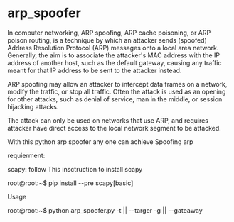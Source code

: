 # arp_spoofer

In computer networking, ARP spoofing, ARP cache poisoning, or ARP poison routing, is a technique by which an attacker sends (spoofed) Address Resolution Protocol (ARP) messages onto a local area network. Generally, the aim is to associate the attacker's MAC address with the IP address of another host, such as the default gateway, causing any traffic meant for that IP address to be sent to the attacker instead.

ARP spoofing may allow an attacker to intercept data frames on a network, modify the traffic, or stop all traffic. Often the attack is used as an opening for other attacks, such as denial of service, man in the middle, or session hijacking attacks.

The attack can only be used on networks that use ARP, and requires attacker have direct access to the local network segment to be attacked.


With this python arp spoofer any one can achieve Spoofing arp


requierment: 

scapy: follow This insctruction to install scapy

root@root:~$ pip install --pre scapy[basic]

Usage 

root@root:~$ python arp_spoofer.py -t || --targer <Tareget> -g || --gateaway <Router IP Adress>
